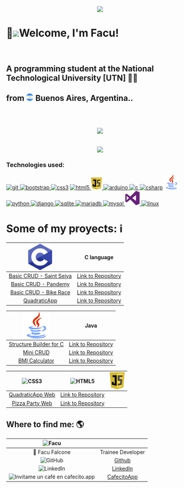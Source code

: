<p align="center">
<img align="center" src="https://github.com/caidevOficial/Logos/blob/master/Personales/GitNimation.gif" width="600"/><br>
</p>
<h1>🖖<img src="https://emojis.slackmojis.com/emojis/images/1531849430/4246/blob-sunglasses.gif?1531849430" width="30"/>Welcome, I'm <b>Facu!</b></h1><br>
<p><h2>A programming student at the <b>National Technological University [UTN] 👨‍💻</b> </h2>

<h2>from <img src="https://github.com/caidevOficial/Logos/blob/master/Personales/argentina.png" height="20" width="20"/> <b>Buenos Aires, Argentina</b>..</h2></p><br><br>

<p align="center">
  <a href="https://github.com/caidevOficial/caidevOficial">
  <img align="center" src="https://github-readme-stats.vercel.app/api?username=caidevOficial&show_icons=true&theme=tokyonight&count_private=true&show_owner=true" />
</a><br><br>
</p>
<p align="center">
<a href="https://github.com/caidevOficial/caidevOficial"><img align="center" src="https://github-readme-stats.vercel.app/api/top-langs/?username=caidevOficial&layout=compact&theme=tokyonight"/> </a>
</p>

<h3 align="left">Technologies used:</h3>
<p align="left"> 
<a href="https://git-scm.com/" target="_blank"> <img src="https://www.vectorlogo.zone/logos/git-scm/git-scm-icon.svg" alt="git" width="40" height="40"/> </a> 
<a href="https://getbootstrap.com" target="_blank"> <img src="https://devicons.github.io/devicon/devicon.git/icons/bootstrap/bootstrap-plain.svg" alt="bootstrap" width="40" height="40"/> </a> 
<a href="https://www.w3schools.com/css/" target="_blank"> <img src="https://devicons.github.io/devicon/devicon.git/icons/css3/css3-original-wordmark.svg" alt="css3" width="40" height="40"/></a>
<a href="https://www.w3.org/html/" target="_blank"> <img src="https://devicons.github.io/devicon/devicon.git/icons/html5/html5-original-wordmark.svg" alt="html5" width="40" height="40"/> </a> 
<a href="https://developer.mozilla.org/en-US/docs/Web/JavaScript" target="_blank"> <img src="https://github.com/caidevOficial/Logos/blob/master/Lenguajes/logo-js.png" alt="javascript" width="29" height="32"/> </a> 
<a href="https://www.arduino.cc/" target="_blank"> <img src="https://cdn.worldvectorlogo.com/logos/arduino-1.svg" alt="arduino" width="40" height="40"/> </a> 
<a href="https://www.cprogramming.com/" target="_blank"> <img src="https://devicons.github.io/devicon/devicon.git/icons/c/c-original.svg" alt="c" width="40" height="40"/> </a> 
<a href="https://www.w3schools.com/cs/" target="_blank"> <img src="https://devicons.github.io/devicon/devicon.git/icons/csharp/csharp-original.svg" alt="csharp" width="40" height="40"/></a> 
<a href="https://www.java.com" target="_blank"> <img src="https://github.com/caidevOficial/Logos/blob/master/Lenguajes/java.png/" alt="java" width="40" height="40"/> </a> 
<a href="https://www.python.org" target="_blank"> <img src="https://devicons.github.io/devicon/devicon.git/icons/python/python-original.svg" alt="python" width="40" height="40"/> </a> 
<a href="https://www.djangoproject.com/" target="_blank"> <img src="https://devicons.github.io/devicon/devicon.git/icons/django/django-original.svg" alt="django" width="40" height="40"/> </a>
<a href="https://www.sqlite.org/" target="_blank"> <img src="https://www.vectorlogo.zone/logos/sqlite/sqlite-icon.svg" alt="sqlite" width="40" height="40"/> </a>
<a href="https://mariadb.org/" target="_blank"> <img src="https://www.vectorlogo.zone/logos/mariadb/mariadb-icon.svg" alt="mariadb" width="40" height="40"/> </a> 
<a href="https://www.mysql.com/" target="_blank"> <img src="https://devicons.github.io/devicon/devicon.git/icons/mysql/mysql-original-wordmark.svg" alt="mysql" width="40" height="40"/> </a> 
<a href="https://code.visualstudio.com/" target="_blank"> <img src="https://github.com/devicons/devicon/blob/master/icons/visualstudio/visualstudio-plain.svg" alt="visualStudio" width="40" height="40"/> </a>
<a href="https://www.linux.org/" target="_blank"> <img src="https://devicons.github.io/devicon/devicon.git/icons/linux/linux-original.svg" alt="linux" width="40" height="40"/> </a>
</p>

# Some of my proyects: ℹ️

<!-- C -->
|<img align="center" alt="C" src="https://github.com/caidevOficial/Logos/blob/master/Lenguajes/logo-c.png/" width="70px" height="70px" />|<b>C language</b>|
|:----:|:----:|
|<a href="https://github.com/caidevOficial/Laboratorio1_Programacion1/releases/tag/TP4_v3.3/">Basic CRUD - Saint Seiya|<a href="https://github.com/caidevOficial/Laboratorio1_Programacion1/tree/master/TP4_FacuFalcone_LinkedList_%5BSaintSeiya_Linux%5D/">Link to Repository|
|<a href="https://github.com/caidevOficial/Laboratorio1_Programacion1/releases/tag/LP2_v1.1.2/">Basic CRUD - Pandemy| <a href="https://github.com/caidevOficial/Laboratorio1_Programacion1/tree/master/Laboratorio1.Parcial2_Pandemia/">Link to Repository|
|<a href="https://github.com/caidevOficial/Laboratorio1_Programacion1/releases/tag/LP2_v1.3/">Basic CRUD - Bike Race| <a href="https://github.com/caidevOficial/Laboratorio1_Programacion1/tree/master/Laboratorio1.Parcial2_Bicicletas/">Link to Repository|
|<a href="https://github.com/caidevOficial/CuadraticApp_C/releases/tag/1.1.1/">QuadraticApp| <a href="https://github.com/caidevOficial/CuadraticApp_C/">Link to Repository|

<!-- Java -->
|<img align="center" alt="Java" src="https://github.com/caidevOficial/Logos/blob/master/Lenguajes/java.png/" width="70px" height="70px" />|<b>Java</b>|
|:----:|:----:|
| <a href="https://github.com/caidevOficial/StructureBuilder_forC/releases/tag/1.0.11/">Structure Builder for C| <a href="https://github.com/caidevOficial/StructureBuilder_forC/">Link to Repository|
| <a href="https://github.com/caidevOficial/CUViLo_Java/releases/tag/0.0.1/">Mini CRUD|<a href="https://github.com/caidevOficial/CUViLo_Java/tree/master/CUV_Java_%5BTP_Grupal_1%5D/">Link to Repository|
| <a href="https://github.com/caidevOficial/IMC_Calculator/releases">BMI Calculator|<a href="https://github.com/caidevOficial/IMC_Calculator">Link to Repository|

<!-- Front -->
| <img align="center" alt="CSS3" src="https://devicons.github.io/devicon/devicon.git/icons/css3/css3-original-wordmark.svg" width="60px" height="60px" /> | <img align="center" alt="HTML5" src="https://devicons.github.io/devicon/devicon.git/icons/html5/html5-original-wordmark.svg" width="60px" height="60px" /> | <img align="center" alt="JS" src="https://github.com/caidevOficial/Logos/blob/master/Lenguajes/logo-js.png" width="40px" height="45px" /> |
|:----:|:----:|:----:|
| <a href="https://caidevoficial.github.io/CuadraticApp/">QuadraticApp Web|<a href="https://github.com/caidevOficial/CuadraticApp">Link to Repository||
| <a href="https://caidevoficial.github.io/Tai_Pizza_Web/">Pizza Party Web|<a href="https://github.com/caidevOficial/Tai_Pizza_Web">Link to Repository||
 </p>

## Where to find me: 🌎

| <img class="circular" alt="Facu" src="https://avatars1.githubusercontent.com/u/12877139?s=400&u=d369ee24466653d9bbeeb9654930e3ff1c67b76a&v=4" width="80px" height="80px" />||
|:----:|:----:|
| 🤴 Facu Falcone|Trainee Developer|
| <img alt="GitHub" src="https://img.shields.io/badge/GitHub-%2312100E.svg?&style=for-the-badge&logo=Github&logoColor=white" width="95px" height="30px" />| <center><a href="https://github.com/caidevOficial/">Github</a></center> |
|<img alt="LinkedIn" src="https://img.shields.io/badge/linkedin-%230077B5.svg?&style=for-the-badge&logo=linkedin&logoColor=white" width="95px" height="30px" />|<a href="https://www.linkedin.com/in/facundo-falcone/">LinkedIn</a>|
| <img alt='Invitame un café en cafecito.app' srcset='https://cdn.cafecito.app/imgs/buttons/button_5.png 1x, https://cdn.cafecito.app/imgs/buttons/button_5_2x.png 2x, https://cdn.cafecito.app/imgs/buttons/button_5_3.75x.png 3.75x' src='https://cdn.cafecito.app/imgs/buttons/button_5.png' width="95px" height="30px" />|<a href="https://cafecito.app/caidevoficial/">CafecitoApp</a>|
